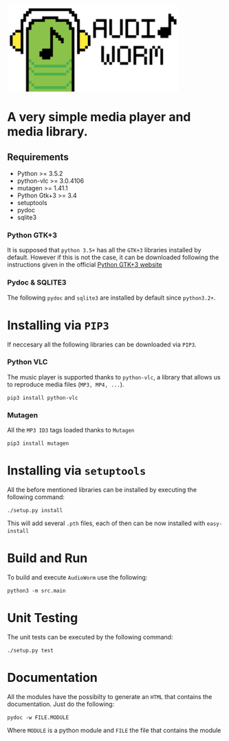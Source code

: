 <img src="assets/Logo.png" width="400" heigth="200">

# A very simple media player and media library.

## Requirements
* Python >= 3.5.2
* python-vlc >= 3.0.4106
* mutagen >= 1.41.1
* Python Gtk+3 >= 3.4
* setuptools
* pydoc
* sqlite3

### Python GTK+3
It is supposed that ```python 3.5+``` has all the ```GTK+3``` libraries installed by default. However if
this is not the case, it can be downloaded following the instructions given in the
official [Python GTK+3 website](https://python-gtk-3-tutorial.readthedocs.io/en/latest/install.html)

### Pydoc & SQLITE3
The following ```pydoc``` and ```sqlite3``` are installed by default since ```python3.2+```.

# Installing via ```PIP3```

If neccesary all the following libraries can be downloaded via ```PIP3```.

### Python VLC
The music player is supported thanks to ```python-vlc```, a library that allows us to reproduce media files
(```MP3, MP4, ...```).

```
pip3 install python-vlc
```
### Mutagen
All the ```MP3 ID3``` tags loaded thanks to ```Mutagen```
```
pip3 install mutagen
```

# Installing via ```setuptools```
All the before mentioned libraries can be installed by executing the following command:
```
./setup.py install
```
This will add several ```.pth``` files, each of then can be now installed with ```easy-install```

# Build and Run
To build and execute ```AudioWorm``` use the following:
```
python3 -m src.main
```

# Unit Testing
The unit tests can be executed by the following command:
```
./setup.py test
```

# Documentation
All the modules have the possibilty to generate an ```HTML``` that contains the documentation.
Just do the following:
```
pydoc -w FILE.MODULE
```
Where ```MODULE``` is a python module and ```FILE``` the file that contains the module
